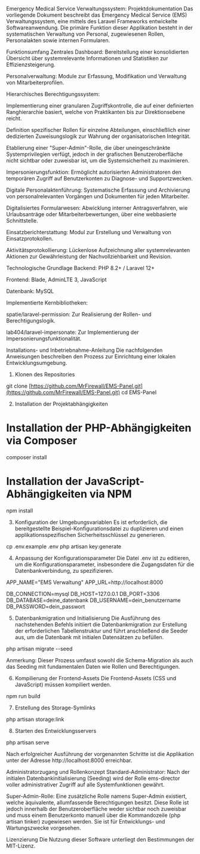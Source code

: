 Emergency Medical Service Verwaltungssystem: Projektdokumentation
Das vorliegende Dokument beschreibt das Emergency Medical Service (EMS) Verwaltungssystem, eine mittels des Laravel Frameworks entwickelte Softwareanwendung. Die primäre Funktion dieser Applikation besteht in der systematischen Verwaltung von Personal, zugewiesenen Rollen, Personalakten sowie internen Formularen.

Funktionsumfang
Zentrales Dashboard: Bereitstellung einer konsolidierten Übersicht über systemrelevante Informationen und Statistiken zur Effizienzsteigerung.

Personalverwaltung: Module zur Erfassung, Modifikation und Verwaltung von Mitarbeiterprofilen.

Hierarchisches Berechtigungssystem:

Implementierung einer granularen Zugriffskontrolle, die auf einer definierten Ranghierarchie basiert, welche von Praktikanten bis zur Direktionsebene reicht.

Definition spezifischer Rollen für einzelne Abteilungen, einschließlich einer dedizierten Zuweisungslogik zur Wahrung der organisatorischen Integrität.

Etablierung einer "Super-Admin"-Rolle, die über uneingeschränkte Systemprivilegien verfügt, jedoch in der grafischen Benutzeroberfläche nicht sichtbar oder zuweisbar ist, um die Systemsicherheit zu maximieren.

Impersonierungsfunktion: Ermöglicht autorisierten Administratoren den temporären Zugriff auf Benutzerkonten zu Diagnose- und Supportzwecken.

Digitale Personalaktenführung: Systematische Erfassung und Archivierung von personalrelevanten Vorgängen und Dokumenten für jeden Mitarbeiter.

Digitalisiertes Formularwesen: Abwicklung interner Antragsverfahren, wie Urlaubsanträge oder Mitarbeiterbewertungen, über eine webbasierte Schnittstelle.

Einsatzberichterstattung: Modul zur Erstellung und Verwaltung von Einsatzprotokollen.

Aktivitätsprotokollierung: Lückenlose Aufzeichnung aller systemrelevanten Aktionen zur Gewährleistung der Nachvollziehbarkeit und Revision.

Technologische Grundlage
Backend: PHP 8.2+ / Laravel 12+

Frontend: Blade, AdminLTE 3, JavaScript

Datenbank: MySQL

Implementierte Kernbibliotheken:

spatie/laravel-permission: Zur Realisierung der Rollen- und Berechtigungslogik.

lab404/laravel-impersonate: Zur Implementierung der Impersonierungsfunktionalität.

Installations- und Inbetriebnahme-Anleitung
Die nachfolgenden Anweisungen beschreiben den Prozess zur Einrichtung einer lokalen Entwicklungsumgebung.

1. Klonen des Repositories

git clone [https://github.com/MrFirewall/EMS-Panel.git](https://github.com/MrFirewall/EMS-Panel.git)
cd EMS-Panel

2. Installation der Projektabhängigkeiten

# Installation der PHP-Abhängigkeiten via Composer
composer install

# Installation der JavaScript-Abhängigkeiten via NPM
npm install

3. Konfiguration der Umgebungsvariablen
Es ist erforderlich, die bereitgestellte Beispiel-Konfigurationsdatei zu duplizieren und einen applikationsspezifischen Sicherheitsschlüssel zu generieren.

cp .env.example .env
php artisan key:generate

4. Anpassung der Konfigurationsparameter
Die Datei .env ist zu editieren, um die Konfigurationsparameter, insbesondere die Zugangsdaten für die Datenbankverbindung, zu spezifizieren.

APP_NAME="EMS Verwaltung"
APP_URL=http://localhost:8000

DB_CONNECTION=mysql
DB_HOST=127.0.0.1
DB_PORT=3306
DB_DATABASE=deine_datenbank
DB_USERNAME=dein_benutzername
DB_PASSWORD=dein_passwort

5. Datenbankmigration und Initialisierung
Die Ausführung des nachstehenden Befehls initiiert die Datenbankmigration zur Erstellung der erforderlichen Tabellenstruktur und führt anschließend die Seeder aus, um die Datenbank mit initialen Datensätzen zu befüllen.

php artisan migrate --seed

Anmerkung: Dieser Prozess umfasst sowohl die Schema-Migration als auch das Seeding mit fundamentalen Daten wie Rollen und Berechtigungen.

6. Kompilierung der Frontend-Assets
Die Frontend-Assets (CSS und JavaScript) müssen kompiliert werden.

npm run build

7. Erstellung des Storage-Symlinks

php artisan storage:link

8. Starten des Entwicklungsservers

php artisan serve

Nach erfolgreicher Ausführung der vorgenannten Schritte ist die Applikation unter der Adresse http://localhost:8000 erreichbar.

Administratorzugang und Rollenkonzept
Standard-Administrator: Nach der initialen Datenbankinitialisierung (Seeding) wird der Rolle ems-director voller administrativer Zugriff auf alle Systemfunktionen gewährt.

Super-Admin-Rolle: Eine zusätzliche Rolle namens Super-Admin existiert, welche äquivalente, allumfassende Berechtigungen besitzt. Diese Rolle ist jedoch innerhalb der Benutzeroberfläche weder sichtbar noch zuweisbar und muss einem Benutzerkonto manuell über die Kommandozeile (php artisan tinker) zugewiesen werden. Sie ist für Entwicklungs- und Wartungszwecke vorgesehen.

Lizenzierung
Die Nutzung dieser Software unterliegt den Bestimmungen der MIT-Lizenz.